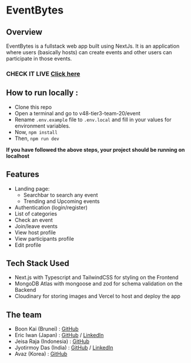 # EventBytes

## Overview

EventBytes is a fullstack web app built using NextJs. It is an application where users (basically hosts) can create events and other users can participate in those events.

### CHECK IT LIVE [Click here](https://eventbytes.vercel.app/)

## How to run locally :

- Clone this repo
- Open a terminal and go to v48-tier3-team-20/event
- Rename `.env.example` file to `.env.local` and fill in your values for environment variables.
- Now, `npm install`
- Then, `npm run dev`

**If you have followed the above steps, your project should be running on localhost**

## Features

- Landing page:
  - Searchbar to search any event
  - Trending and Upcoming events
- Authentication (login/register)
- List of categories
- Check an event
- Join/leave events
- View host profile
- View participants profile
- Edit profile

## Tech Stack Used

- Next.js with Typescript and TailwindCSS for styling on the Frontend
- MongoDB Atlas with mongoose and zod for schema validation on the Backend
- Cloudinary for storing images and Vercel to host and deploy the app

## The team

- Boon Kai (Brunei) : [GitHub](https://github.com/bk7312)
- Eric Iwan (Japan) : [GitHub](https://github.com/Ejemy) / [LinkedIn](https://www.linkedin.com/in/eric-iwan-61319714b/)
- Jeisa Raja (Indonesia) : [GitHub](https://github.com/jeisaRaja)
- Jyotirmoy Das (India) : [GitHub](https://github.com/jdx-code) / [LinkedIn](https://www.linkedin.com/in/jd1441/)
- Avaz (Korea) : [GitHub](https://github.com/devavaz)
